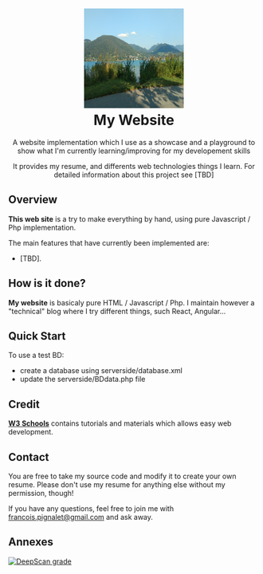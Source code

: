 <h1 align="center">
  <a href="https://github.com/fpignalet/My-website-RAW" title="My Website Documentation">
    <img alt="My website" src="https://github.com/fpignalet/My-website-RAW/blob/master/images/WP_20180821_17_57_49_Pro.jpg" width="200px" height="200px" />
  </a>
  <br />
  My Website
</h1>

<p align="center">
    A website implementation which I use as a showcase and a playground to show what I'm currently learning/improving for my developement skills
</p>

<p align="center">
    It provides my resume, and differents web technologies things I learn.
    For detailed information about this project see [TBD]
</p>

## Overview

**This web site** is a try to make everything by hand, using pure Javascript / Php implementation.

The main features that have currently been implemented are:
* [TBD].

## How is it done?

**My website** is basicaly pure HTML / Javascript / Php. I maintain however a "technical" blog where I try different things, such React, Angular...

## Quick Start

To use a test BD:
* create a database using serverside/database.xml
* update the serverside/BDdata.php file

## Credit

[**W3 Schools**](https://www.w3schools.com/) contains tutorials and materials which allows easy web development.

## Contact

You are free to take my source code and modify it to create your own resume. 
Please don't use my resume for anything else without my permission, though!

If you have any questions, feel free to join me with francois.pignalet@gmail.com and ask away.

## Annexes

[![DeepScan grade](https://deepscan.io/api/teams/2575/projects/3746/branches/32484/badge/grade.svg)](https://deepscan.io/dashboard#view=project&tid=2575&pid=3746&bid=32484)
